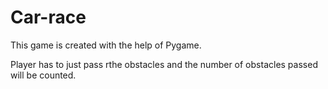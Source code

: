 # Car-race
This game is created with the help of Pygame.

Player has to just pass rthe obstacles and the number of obstacles passed will be counted.
